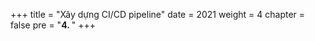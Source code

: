 +++
title = "Xây dựng CI/CD pipeline"
date = 2021
weight = 4
chapter = false
pre = "<b>4. </b>"
+++

